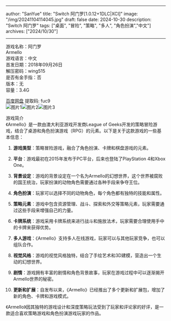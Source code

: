 
---
author: "SanYue"
title: "Switch 阿门罗[1.0.12+1DLC|XCI]"
image: "/img/20241104114045.jpg"
draft: false
date: 2024-10-30
description: "Switch 阿门罗"
tags: ["桌面", "冒险", "策略", "多人", "角色扮演","中文"]
archives: ["2024/10/30"]

---

游戏名称：阿门罗   
Armello    
游戏语言：中文  
首发日期：2018年09月26日  
解压密码：wing515  
是否有金手指：否  
版本：无   
容量：3.4G

[百度网盘](https://pan.baidu.com/s/1XQy1Rxb74z6MPZLCq6zqbw) 提取码: fuc9  
![图片1](/img/3dd0c169.jpg)![图片2](/img/4a534706.jpg)![图片3](/img/0781f862.jpg)  

游戏简介  
《Armello》是一款由澳大利亚游戏开发商League of Geeks开发的策略冒险游戏，结合了桌游和角色扮演游戏（RPG）的元素。以下是关于这款游戏的一些基本信息：

1. **游戏类型**：策略冒险游戏，融合了角色扮演、卡牌和棋盘游戏的元素。

2. **平台**：游戏最初在2015年发布于PC平台，后来也登陆了PlayStation 4和Xbox One。

3. **背景设定**：游戏的背景设定在一个名为Armello的幻想世界，这个世界被腐败的国王统治，玩家扮演的动物角色需要通过各种手段来争夺王位。

4. **角色扮演**：玩家可以选择不同的动物角色，每个角色都有独特的技能和属性。

5. **策略元素**：游戏中包含资源管理、战斗、探索和外交等策略元素，玩家需要通过这些手段来增强自己的力量。

6. **卡牌系统**：游戏采用卡牌系统来进行战斗和施放法术，玩家需要合理使用手中的卡牌来获得优势。

7. **多人游戏**：《Armello》支持多人在线游戏，玩家可以与其他玩家竞争，也可以组队合作。

8. **视觉风格**：游戏的视觉风格独特，结合了手绘艺术和3D建模，营造出一个生动的幻想世界。

9. **剧情**：游戏拥有丰富的剧情和角色背景故事，玩家在游戏过程中可以逐渐揭开Armello世界的秘密。

10. **更新和扩展**：自发布以来，《Armello》已经推出了多个更新和扩展包，增加了新的角色、卡牌和游戏模式。

《Armello》因其独特的游戏设计和深度策略玩法受到了玩家和评论家的好评，是一款适合喜欢策略游戏和角色扮演游戏玩家的作品。
